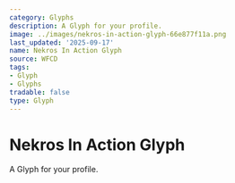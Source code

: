 ```yaml
---
category: Glyphs
description: A Glyph for your profile.
image: ../images/nekros-in-action-glyph-66e877f11a.png
last_updated: '2025-09-17'
name: Nekros In Action Glyph
source: WFCD
tags:
- Glyph
- Glyphs
tradable: false
type: Glyph
---
```


# Nekros In Action Glyph

A Glyph for your profile.

